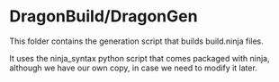 # DragonBuild/DragonGen

This folder contains the generation script that builds build.ninja files. 

It uses the ninja_syntax python script that comes packaged with ninja, although we have our own copy, in case we need to modify it later.